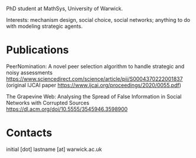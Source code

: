 PhD student at MathSys, University of Warwick. 

Interests: mechanism design, social choice, social networks; anything to do with modeling strategic agents. 

# Publications

PeerNomination: A novel peer selection algorithm to handle strategic and noisy assessments https://www.sciencedirect.com/science/article/pii/S0004370222001837 (original IJCAI paper https://www.ijcai.org/proceedings/2020/0055.pdf)

The Grapevine Web: Analysing the Spread of False Information in Social Networks with Corrupted Sources https://dl.acm.org/doi/10.5555/3545946.3598900

# Contacts

initial [dot] lastname [at] warwick.ac.uk
